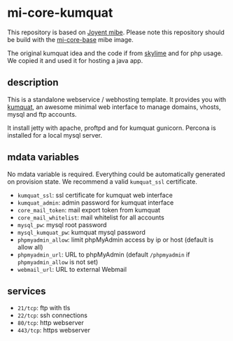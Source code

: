 # mi-core-kumquat

This repository is based on [Joyent mibe](https://github.com/joyent/mibe). Please note this repository should be build with the [mi-core-base](https://github.com/skylime/mi-core-base) mibe image.

The original kumquat idea and the code if from [skylime](https://github.com/skylime/) and for php usage. We copied it and used it for hosting a java app.

## description

This is a standalone webservice / webhosting template. It provides you with
[kumquat](https://github.com/jfqd/kumquat), an awesome minimal web interface to
manage domains, vhosts, mysql and ftp accounts.

It install jetty with apache, proftpd and for kumquat gunicorn. Percona is
installed for a local mysql server.

## mdata variables

No mdata variable is required. Everything could be automatically generated on
provision state. We recommend a valid `kumquat_ssl` certificate.

- `kumquat_ssl`: ssl certificate for kumquat web interface
- `kumquat_admin`: admin password for kumquat interface
- `core_mail_token`: mail export token from kumquat
- `core_mail_whitelist`: mail whitelist for all accounts
- `mysql_pw`: mysql root password
- `mysql_kumquat_pw`: kumquat mysql password
- `phpmyadmin_allow`: limit phpMyAdmin access by ip or host (default is allow all)
- `phpmyadmin_url`: URL to phpMyAdmin (default `/phpmyadmin` if `phpmyadmin_allow` is not set)
- `webmail_url`: URL to external Webmail

## services

- `21/tcp`: ftp with tls
- `22/tcp`: ssh connections
- `80/tcp`: http webserver
- `443/tcp`: https webserver
